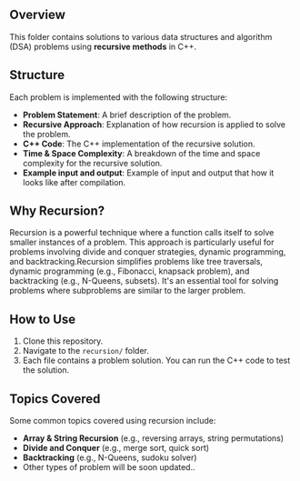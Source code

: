 ## Overview

This folder contains solutions to various data structures and algorithm (DSA) problems using **recursive methods** in C++. 

## Structure

Each problem is implemented with the following structure:
- **Problem Statement**: A brief description of the problem.
- **Recursive Approach**: Explanation of how recursion is applied to solve the problem.
- **C++ Code**: The C++ implementation of the recursive solution.
- **Time & Space Complexity**: A breakdown of the time and space complexity for the recursive solution.
- **Example input and output**: Example of input and output that how it looks like after compilation. 

## Why Recursion?

Recursion is a powerful technique where a function calls itself to solve smaller instances of a problem. This approach is particularly useful for problems involving divide and conquer strategies, dynamic programming, and backtracking.Recursion simplifies problems like tree traversals, dynamic programming (e.g., Fibonacci, knapsack problem), and backtracking (e.g., N-Queens, subsets). It's an essential tool for solving problems where subproblems are similar to the larger problem.

## How to Use

1. Clone this repository.
2. Navigate to the `recursion/` folder.
3. Each file contains a problem solution. You can run the C++ code to test the solution.

## Topics Covered

Some common topics covered using recursion include:
- **Array & String Recursion** (e.g., reversing arrays, string permutations)
- **Divide and Conquer** (e.g., merge sort, quick sort)
- **Backtracking** (e.g., N-Queens, sudoku solver)
- Other types of problem will be soon updated..
